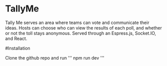 # TallyMe

Tally Me serves an area where teams can vote and communicate their ideas. Hosts can choose who can view the results of each poll, and whether or not the toll stays anonymous.
Served through an Espress.js, Socket.IO, and React. 

#Installation

Clone the github repo and run
'''
npm run dev
'''
